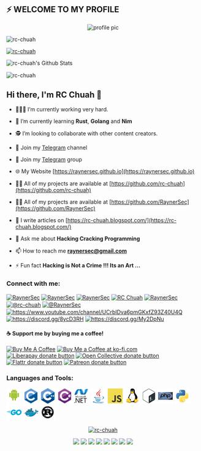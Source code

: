 <p align="center">
<!--  <img alt="profile pic" width="195px" src="https://avatars1.githubusercontent.com/u/44928288?s=460&u=9ecf72eb5d9530b65e3ca8d6d9f1f72c0dd22f5c&v=4" /> -->
<!--  <img src="https://github-readme-stats.anuraghazra1.vercel.app/api/top-langs/?username=rc-chuah&hide=ruby,perl&hide_border=true" /> -->
<!--  <a href="https://www.patreon.com/rc_chuah?fan_landing=true"><img src="https://img.shields.io/endpoint.svg?url=https%3A%2F%2Fshieldsio-patreon.vercel.app%2Fapi%3Fusername%3Drc_chuah%26type%3Dpatrons&style=for-the-badge" /></a> -->
<!--  <p align="left"> <img src="https://gpvc.arturio.dev/rc-chuah" alt="rc-chuah" /></p> -->
<!--  <p align="left"> <img src="https://komarev.com/ghpvc/?username=rc-chuah&style=flat-square&color=brightgreen" alt="rc-chuah" /></p> -->
<!--  <p align="left"> <img src="https://komarev.com/ghpvc/?username=rc-chuah&style=flat-square&color=blue" alt="rc-chuah" /></p> -->

## ⚡ WELCOME TO MY PROFILE

<p align="center"><img alt="profile pic" width="195px" src="https://avatars1.githubusercontent.com/u/44928288?s=460&u=9ecf72eb5d9530b65e3ca8d6d9f1f72c0dd22f5c&v=4" /></p>

<p align="left"> <img src="https://komarev.com/ghpvc/?username=rc-chuah&style=flat-square&color=brightgreen" alt="rc-chuah" /></p>

<p align="left">
<a href="https://github.com/ryo-ma/github-profile-trophy"><img src="https://github-profile-trophy.vercel.app/?username=rc-chuah&theme=onedark" alt="rc-chuah" /></a>
</p>

<img alt="rc-chuah's Github Stats" src="https://github-readme-stats.vercel.app/api?username=rc-chuah&show_icons=true&include_all_commits=true&hide_border=true&theme=chartreuse-dark" />
<p><img align="center" src="https://github-readme-streak-stats.herokuapp.com/?user=rc-chuah&theme=chartreuse-dark" alt="rc-chuah" /></p>

## Hi there, I'm RC Chuah 👋

- 🧑🏻‍🏫 I’m currently working very hard.

- 📖 I’m currently learning **Rust**, **Golang** and **Nim**

- 🕵️ I’m looking to collaborate with other content creators.

- 💬 Join my [Telegram](https://t.me/RaynerSec) channel

- 💬 Join my [Telegram](https://t.me/RaynerSec1) group

- 🌐 My Website [https://raynersec.github.io](https://raynersec.github.io)

- 👨‍💻 All of my projects are available at [https://github.com/rc-chuah](https://github.com/rc-chuah)

- 👨‍💻 All of my projects are available at [https://github.com/RaynerSec](https://github.com/RaynerSec)

- 📝 I write articles on [https://rc-chuah.blogspot.com/](https://rc-chuah.blogspot.com/)

- 💬 Ask me about **Hacking Cracking Programming**

- 📫 How to reach me **raynersec@gmail.com**

- ⚡ Fun fact **Hacking is Not a Crime !!! Its an Art ...**

<h3 align="left">Connect with me:</h3>
<p align="left">
<a href="https://www.facebook.com/raynersec.1" target="blank"><img align="center" src="https://cdn.jsdelivr.net/npm/simple-icons@3.0.1/icons/facebook.svg" alt="RaynerSec" height="30" width="40" /></a>
<a href="https://twitter.com/raynersec" target="blank"><img align="center" src="https://cdn.jsdelivr.net/npm/simple-icons@3.0.1/icons/twitter.svg" alt="RaynerSec" height="30" width="40" /></a>
<a href="https://instagram.com/rayner_sec" target="blank"><img align="center" src="https://cdn.jsdelivr.net/npm/simple-icons@3.0.1/icons/instagram.svg" alt="RaynerSec" height="30" width="40" /></a>
<a href="https://www.linkedin.com/in/rc-chuah-7a7590a3" target="blank"><img align="center" src="https://cdn.jsdelivr.net/npm/simple-icons@3.0.1/icons/linkedin.svg" alt="RC Chuah" height="30" width="40" /></a>
<a href="https://www.linkedin.com/company/raynersec" target="blank"><img align="center" src="https://cdn.jsdelivr.net/npm/simple-icons@3.0.1/icons/linkedin.svg" alt="RaynerSec" height="30" width="40" /></a>
<a href="https://medium.com/@rc-chuah" target="blank"><img align="center" src="https://cdn.jsdelivr.net/npm/simple-icons@3.0.1/icons/medium.svg" alt="@rc-chuah" height="30" width="40" /></a>
<a href="https://medium.com/@RaynerSec" target="blank"><img align="center" src="https://cdn.jsdelivr.net/npm/simple-icons@3.0.1/icons/medium.svg" alt="@RaynerSec" height="30" width="40" /></a>
<a href="https://www.youtube.com/channel/UCrbIDva6pmGKxfZ93Z40U4Q" target="blank"><img align="center" src="https://cdn.jsdelivr.net/npm/simple-icons@3.0.1/icons/youtube.svg" alt="https://www.youtube.com/channel/UCrbIDva6pmGKxfZ93Z40U4Q" height="30" width="40" /></a>
<a href="https://discord.gg/8ycD3RH" target="blank"><img align="center" src="https://cdn.jsdelivr.net/npm/simple-icons@3.0.1/icons/discord.svg" alt="https://discord.gg/8ycD3RH" height="30" width="40" /></a>
<a href="https://discord.gg/My2DpNu" target="blank"><img align="center" src="https://cdn.jsdelivr.net/npm/simple-icons@3.0.1/icons/discord.svg" alt="https://discord.gg/My2DpNu" height="30" width="40" /></a>
</p>

#### ☕ Support me by buying me a coffee!

<a href="https://www.buymeacoffee.com/rcchuah" target="_blank"><img src="https://cdn.buymeacoffee.com/buttons/default-orange.png" alt="Buy Me A Coffee" height="51px" width="217px"></a>
<a href='https://ko-fi.com/rc_chuah' target='_blank'><img height='35' style='border:0px;height:46px;' src='https://az743702.vo.msecnd.net/cdn/kofi3.png?v=0' border='0' alt='Buy Me a Coffee at ko-fi.com' /></a>
<span class="badge-liberapay"><a href="https://liberapay.com/rc-chuah" title="Donate to this project using Liberapay"><img src="https://img.shields.io/badge/liberapay-donate-yellow.svg?style=for-the-badge" alt="Liberapay donate button" /></a></span>
<span class="badge-opencollective"><a href="https://opencollective.com/rc-chuah" title="Donate to this project using Open Collective"><img src="https://img.shields.io/badge/open%20collective-donate-yellow.svg?style=for-the-badge" alt="Open Collective donate button" /></a></span>
<span class="badge-flattr"><a href="https://flattr.com/@rc-chuah" title="Donate to this project using Flattr"><img src="https://img.shields.io/badge/flattr-donate-yellow.svg?style=for-the-badge" alt="Flattr donate button" /></a></span>
<span class="badge-patreon"><a href="https://patreon.com/rc_chuah" title="Donate to this project using Patreon"><img src="https://img.shields.io/badge/patreon-donate-yellow.svg?style=for-the-badge" alt="Patreon donate button" /></a></span>

<h3 align="left">Languages and Tools:</h3>
<p align="left">
<a href="https://developer.android.com" target="_blank"> <img src="https://raw.githubusercontent.com/devicons/devicon/master/icons/android/android-original-wordmark.svg" alt="android" width="40" height="40"/></a>
<a href="https://www.cprogramming.com/" target="_blank"> <img src="https://raw.githubusercontent.com/devicons/devicon/master/icons/c/c-original.svg" alt="c" width="40" height="40"/></a>
<a href="https://www.w3schools.com/cpp/" target="_blank"> <img src="https://raw.githubusercontent.com/devicons/devicon/master/icons/cplusplus/cplusplus-original.svg" alt="cplusplus" width="40" height="40"/></a>
<a href="https://www.w3schools.com/cs/" target="_blank"> <img src="https://raw.githubusercontent.com/devicons/devicon/master/icons/csharp/csharp-original.svg" alt="csharp" width="40" height="40"/></a>
<a href="https://dotnet.microsoft.com/" target="_blank"> <img src="https://raw.githubusercontent.com/devicons/devicon/master/icons/dot-net/dot-net-original-wordmark.svg" alt="dotnet" width="40" height="40"/></a>
<a href="https://www.java.com" target="_blank"> <img src="https://raw.githubusercontent.com/devicons/devicon/master/icons/java/java-original.svg" alt="java" width="40" height="40"/></a>
<a href="https://developer.mozilla.org/en-US/docs/Web/JavaScript" target="_blank"> <img src="https://raw.githubusercontent.com/devicons/devicon/master/icons/javascript/javascript-original.svg" alt="javascript" width="40" height="40"/></a>
<a href="https://www.linux.org/" target="_blank"> <img src="https://raw.githubusercontent.com/devicons/devicon/master/icons/linux/linux-original.svg" alt="linux" width="40" height="40"/></a>
<a href="https://www.gnu.org/software/bash/" target="_blank"> <img src="https://raw.githubusercontent.com/devicons/devicon/master/icons/bash/bash-original.svg" alt="bash" width="40" height="40"/></a>
<a href="https://www.php.net" target="_blank"> <img src="https://raw.githubusercontent.com/devicons/devicon/master/icons/php/php-original.svg" alt="php" width="40" height="40"/></a>
<a href="https://www.python.org" target="_blank"> <img src="https://raw.githubusercontent.com/devicons/devicon/master/icons/python/python-original.svg" alt="python" width="40" height="40"/></a>
<a href="https://golang.org/" target="_blank"> <img src="https://raw.githubusercontent.com/devicons/devicon/master/icons/go/go-original-wordmark.svg" alt="golang" width="40" height="40"/></a>
<a href="https://www.docker.com/" target="_blank"> <img src="https://raw.githubusercontent.com/devicons/devicon/master/icons/docker/docker-original.svg" alt="docker" width="40" height="40"/></a>
<a href="https://www.rust-lang.org/" target="_blank"> <img src="https://raw.githubusercontent.com/devicons/devicon/master/icons/rust/rust-plain.svg" alt="rust" width="40" height="40"/></a>
</p>

<p align="center">
<a href="https://github.com/rc-chuah"><img title="rc-chuah" src="https://github-readme-stats.vercel.app/api/top-langs/?username=rc-chuah&layout=compact&theme=dark"></a>
</p>

<p align="center">
<a href="https://github.com/rc-chuah/Kali-Nethunter-In-Termux"><img src="https://github-readme-stats.vercel.app/api/pin/?username=rc-chuah&repo=Kali-Nethunter-In-Termux&theme=dark"></a>
<a href="https://github.com/rc-chuah/Hyper-V-Toggle"><img src="https://github-readme-stats.vercel.app/api/pin/?username=rc-chuah&repo=Hyper-V-Toggle&theme=dark"></a>
<a href="https://github.com/rc-chuah/Hyper-V-Switch"><img src="https://github-readme-stats.vercel.app/api/pin/?username=rc-chuah&repo=Hyper-V-Switch&theme=dark"></a>
<a href="https://github.com/rc-chuah/TermuxBackup"><img src="https://github-readme-stats.vercel.app/api/pin/?username=rc-chuah&repo=TermuxBackup&theme=dark"></a>
<a href="https://github.com/rc-chuah/pykalimux"><img src="https://github-readme-stats.vercel.app/api/pin/?username=rc-chuah&repo=pykalimux&theme=dark"></a>
<a href="https://github.com/rc-chuah/pymuxkali"><img src="https://github-readme-stats.vercel.app/api/pin/?username=rc-chuah&repo=pymuxkali&theme=dark"></a>
<a href="https://github.com/rc-chuah/bashkalimux"><img src="https://github-readme-stats.vercel.app/api/pin/?username=rc-chuah&repo=bashkalimux&theme=dark"></a>
<a href="https://github.com/rc-chuah/bashmuxkali"><img src="https://github-readme-stats.vercel.app/api/pin/?username=rc-chuah&repo=bashmuxkali&theme=dark"></a>
</p>

<!--
**rc-chuah/rc-chuah** is a ✨ _special_ ✨ repository because its `README.md` (this file) appears on your GitHub profile.
-->
